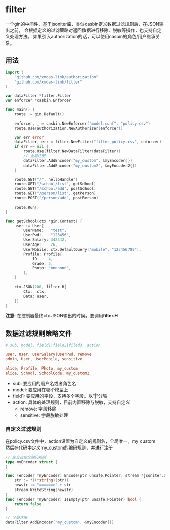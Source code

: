 # filter
一个gin的中间件，基于jsoniter库，类似casbin定义数据过滤规则后，在JSON输出之前，
会根据定义的过滤策略对返回数据进行移除、脱敏等操作，也支持自定义处理方法。
如果引入authorization的话，可以使用casbin的角色/用户继承关系。

## 用法
```go
import (
    "github.com/xmdas-link/authorization"
    "github.com/xmdas-link/filter"
)

var dataFilter *filter.Filter
var enforcer *casbin.Enforcer

func main() {
	route := gin.Default()

	enforcer, _ = casbin.NewEnforcer("model.conf", "policy.csv")
	route.Use(authorization.NewAuthorizer(enforcer))

	var err error
	dataFilter, err = filter.NewFilter("filter_policy.csv", enforcer)
	if err == nil {
		route.Use(filter.NewDataFilter(dataFilter))
		// 全局注册
		dataFilter.AddEncoder("my_custom", &myEncoder{})
		dataFilter.AddEncoder("my_custom2", &myEncoder2{})
	}

	route.GET("/", helloHandler)
	route.GET("/school/list", getSchool)
	route.GET("/school/add", postSchool)
	route.GET("/person/list", getPerson)
	route.POST("/person/add", postPerson)

	route.Run()
}
```
```go
func getSchool(ctx *gin.Context) {
	user := User{
		UserName:   "test",
		UserPwd:    "123456",
		UserSalary: 342342,
		UserAge:    26,
		UserMobile: ctx.DefaultQuery("mobile", "123456789"),
		Profile: Profile{
			ID:    4,
			Grade: 5,
			Photo: "nnnnnnn",
		},
	}

	ctx.JSON(200, filter.H{
		Ctx:  ctx,
		Data: user,
	})
}
```

**注意:** 
在控制器最终ctx.JSON输出的时候，要调用**filter.H**

## 数据过滤规则策略文件
```ini
# sub, model, field1|field2|filed3, action

user, User, UserSalary|UserPwd, remove
admin, User, UserMobile, sensitive

alice, Profile, Photo, my_custom
alice, School, SchoolCode, my_custom2
```
- sub: 要应用的用户名或者角色名
- model: 要应用在哪个模型上
- field1: 要应用的字段，支持多个字段，以“|”分隔
- action: 具体的处理规则，目前内置移除与脱敏，支持自定义  
    - remove: 字段移除
    - sensitive: 字段脱敏处理
    
### 自定义过滤规则
在policy.csv文件中，action设置为自定义的规则名，全局唯一，my_custom  
然后在代码中定义my_custom的编码规则，并进行注册
```go
// 定义自定义编码规则 
type myEncoder struct {
}

func (encoder *myEncoder) Encode(ptr unsafe.Pointer, stream *jsoniter.Stream) {
	str := *((*string)(ptr))
	newstr := "======>" + str
	stream.WriteString(newstr)
}
func (encoder *myEncoder) IsEmpty(ptr unsafe.Pointer) bool {
	return false
}

// 全局注册
dataFilter.AddEncoder("my_custom", &myEncoder{})
```